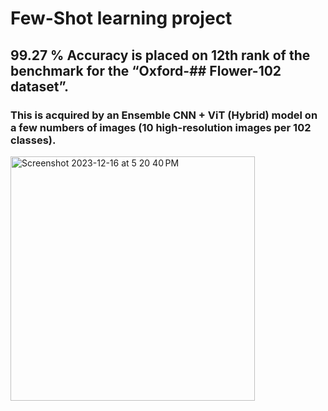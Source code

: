# Few-Shot learning project 
## 99.27 % Accuracy is placed on 12th rank of the benchmark for the “Oxford-## Flower-102 dataset”.

### This is acquired by an Ensemble CNN + ViT  (Hybrid) model on a few  numbers of images  (10 high-resolution images per 102 classes).


<img width="391" alt="Screenshot 2023-12-16 at 5 20 40 PM" src="https://github.com/arminn84/Machine-Learning/assets/150948007/51bc4a59-e203-4f54-afde-adc2109b9d52">

